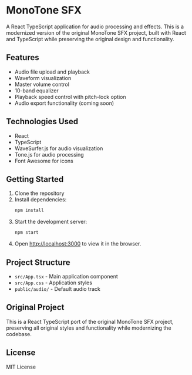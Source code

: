 # MonoTone SFX

A React TypeScript application for audio processing and effects. This is a modernized version of the original MonoTone SFX project, built with React and TypeScript while preserving the original design and functionality.

## Features

- Audio file upload and playback
- Waveform visualization
- Master volume control
- 10-band equalizer
- Playback speed control with pitch-lock option
- Audio export functionality (coming soon)

## Technologies Used

- React
- TypeScript
- WaveSurfer.js for audio visualization
- Tone.js for audio processing
- Font Awesome for icons

## Getting Started

1. Clone the repository
2. Install dependencies:
   ```bash
   npm install
   ```
3. Start the development server:
   ```bash
   npm start
   ```
4. Open [http://localhost:3000](http://localhost:3000) to view it in the browser.

## Project Structure

- `src/App.tsx` - Main application component
- `src/App.css` - Application styles
- `public/audio/` - Default audio track

## Original Project

This is a React TypeScript port of the original MonoTone SFX project, preserving all original styles and functionality while modernizing the codebase.

## License

MIT License
